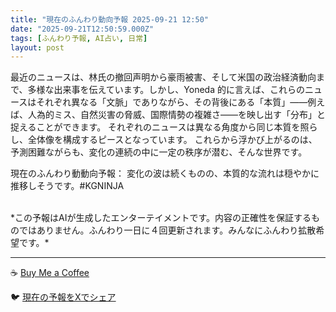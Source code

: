 ```yaml
---
title: "現在のふんわり動向予報 2025-09-21 12:50"
date: "2025-09-21T12:50:59.000Z"
tags: [ふんわり予報, AI占い, 日常]
layout: post
---
```


最近のニュースは、林氏の撤回声明から豪雨被害、そして米国の政治経済動向まで、多様な出来事を伝えています。しかし、Yoneda 的に言えば、これらのニュースはそれぞれ異なる「文脈」でありながら、その背後にある「本質」――例えば、人為的ミス、自然災害の脅威、国際情勢の複雑さ――を映し出す「分布」と捉えることができます。  それぞれのニュースは異なる角度から同じ本質を照らし、全体像を構成するピースとなっています。  これらから浮かび上がるのは、予測困難ながらも、変化の連続の中に一定の秩序が潜む、そんな世界です。


現在のふんわり動動向予報：
変化の波は続くものの、本質的な流れは穏やかに推移しそうです。#KGNINJA

<br>
*この予報はAIが生成したエンターテイメントです。内容の正確性を保証するものではありません。ふんわり一日に４回更新されます。みんなにふんわり拡散希望です。*

---
☕️ [Buy Me a Coffee](https://www.buymeacoffee.com/kgninja)

🐦 [現在の予報をXでシェア](https://twitter.com/intent/tweet?text=%E7%8F%BE%E5%9C%A8%E3%81%AE%E3%81%B5%E3%82%93%E3%82%8F%E3%82%8A%E4%BA%88%E5%A0%B1%3A%20%E3%80%8C%E6%9C%80%E8%BF%91%E3%81%AE%E3%83%8B%E3%83%A5%E3%83%BC%E3%82%B9%E3%81%AF%E3%80%81%E6%9E%97%E6%B0%8F%E3%81%AE%E6%92%A4%E5%9B%9E%E5%A3%B0%E6%98%8E%E3%81%8B%E3%82%89%E8%B1%AA%E9%9B%A8%E8%A2%AB%E5%AE%B3%E3%80%81%E3%81%9D%E3%81%97%E3%81%A6%E7%B1%B3%E5%9B%BD%E3%81%AE%E6%94%BF%E6%B2%BB%E7%B5%8C%E6%B8%88%E5%8B%95%E5%90%91%E3%81%BE%E3%81%A7%E3%80%81%E5%A4%9A%E6%A7%98%E3%81%AA%E5%87%BA%E6%9D%A5%E4%BA%8B%E3%82%92%E4%BC%9D%E3%81%88%E3%81%A6%E3%81%84%E3%81%BE%E3%81%99%E3%80%82%E3%80%8D%23KGNINJA%20%E7%B6%9A%E3%81%8D%E3%81%AF%E3%83%96%E3%83%AD%E3%82%B0%E3%81%A7%EF%BC%81%F0%9F%91%87&url=https%3A%2F%2Fkg-ninja.github.io%2FFunwariyoso%2F)
